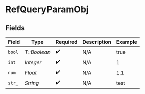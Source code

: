 # RefQueryParamObj


## Fields

| Field              | Type               | Required           | Description        | Example            |
| ------------------ | ------------------ | ------------------ | ------------------ | ------------------ |
| `bool`             | *T::Boolean*       | :heavy_check_mark: | N/A                | true               |
| `int`              | *Integer*          | :heavy_check_mark: | N/A                | 1                  |
| `num`              | *Float*            | :heavy_check_mark: | N/A                | 1.1                |
| `str_`             | *String*           | :heavy_check_mark: | N/A                | test               |
